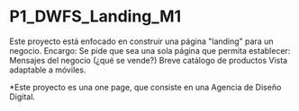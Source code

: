 # P1_DWFS_Landing_M1
Este proyecto está enfocado en construir una página "landing" para un negocio. 
Encargo: Se  pide que sea una sola página que permita establecer: 
Mensajes del negocio (¿qué se vende?) Breve catálogo de productos Vista adaptable a móviles.

*Este proyecto es una  one page, que consiste en una Agencia de Diseño Digital.
